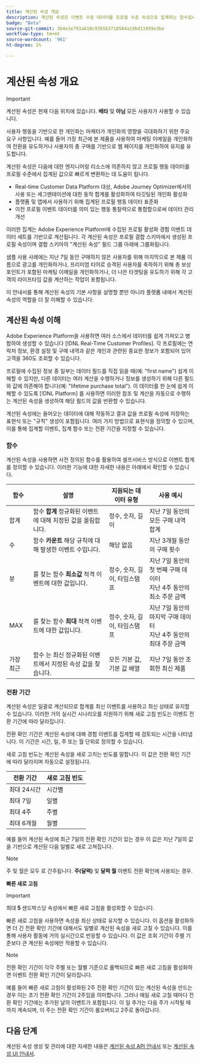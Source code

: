 ```yaml
---
title: 계산된 속성 개요
description: 계산된 속성은 이벤트 수준 데이터를 프로필 수준 속성으로 집계하는 함수입니다. 이러한 함수는 세그먼테이션, 활성화 및 개인화에서 사용할 수 있도록 자동으로 계산됩니다.
badge: "Beta"
source-git-commit: 3b4e1e793a610c9391b3718584a19bd11959e3be
workflow-type: tm+mt
source-wordcount: '961'
ht-degree: 1%

---
```


# 계산된 속성 개요

>[!IMPORTANT]
>
>계산된 속성은 현재 다음 위치에 있습니다. **베타** 및 **아님** 모든 사용자가 사용할 수 있습니다.

사용자 행동을 기반으로 한 개인화는 마케터가 개인화의 영향을 극대화하기 위한 주요 요구 사항입니다. 예를 들어 가장 최근에 본 제품을 사용하여 마케팅 이메일을 개인화하여 전환을 유도하거나 사용자의 총 구매를 기반으로 웹 페이지를 개인화하여 유지를 유도합니다.

계산된 속성은 다음에 대한 엔지니어링 리소스에 의존하지 않고 프로필 행동 데이터를 프로필 수준에서 집계된 값으로 빠르게 변환하는 데 도움이 됩니다.

- Real-time Customer Data Platform 대상, Adobe Journey Optimizer에서의 사용 또는 세그멘테이션에 대한 동작 합계를 활성화하여 타깃팅된 개인화 활성화
- 플랫폼 및 앱에서 사용하기 위해 집계된 프로필 행동 데이터 표준화
- 이전 프로필 이벤트 데이터를 의미 있는 행동 통찰력으로 통합함으로써 데이터 관리 개선

이러한 집계는 Adobe Experience Platform에 수집된 프로필 활성화 경험 이벤트 데이터 세트를 기반으로 계산됩니다. 각 계산된 속성은 프로필 결합 스키마에서 생성된 프로필 속성이며 결합 스키마의 &quot;계산된 속성&quot; 필드 그룹 아래에 그룹화됩니다.

샘플 사용 사례에는 지난 7일 동안 구매하지 않은 사용자를 위해 마지막으로 본 제품 이름으로 광고를 개인화하거나, 프리미엄 티어로 승격된 사용자를 축하하기 위해 총 보상 포인트가 포함된 마케팅 이메일을 개인화하거나, 더 나은 타겟팅을 유도하기 위해 각 고객의 라이프타임 값을 계산하는 작업이 포함됩니다.

이 안내서를 통해 계산된 속성의 기본 사항을 설명할 뿐만 아니라 플랫폼 내에서 계산된 속성의 역할을 더 잘 이해할 수 있습니다.

## 계산된 속성 이해

Adobe Experience Platform을 사용하면 여러 소스에서 데이터를 쉽게 가져오고 병합하여 생성할 수 있습니다 [!DNL Real-Time Customer Profiles]. 각 프로필에는 연락처 정보, 환경 설정 및 구매 내역과 같은 개인과 관련된 중요한 정보가 포함되어 있어 고객을 360도 조회할 수 있습니다.

프로필에 수집된 정보 중 일부는 데이터 필드를 직접 읽을 때(예: &quot;first name&quot;) 쉽게 이해할 수 있지만, 다른 데이터는 여러 계산을 수행하거나 정보를 생성하기 위해 다른 필드와 값에 의존해야 합니다(예: &quot;lifetime purchase total&quot;). 이 데이터를 한 눈에 쉽게 이해할 수 있도록 [!DNL Platform] 를 사용하면 이러한 참조 및 계산을 자동으로 수행하는 계산된 속성을 생성하여 해당 필드의 값을 반환할 수 있습니다.

계산된 속성에는 들어오는 데이터에 대해 작동하고 결과 값을 프로필 속성에 저장하는 표현식 또는 &quot;규칙&quot; 생성이 포함됩니다. 여러 가지 방법으로 표현식을 정의할 수 있으며, 이를 통해 집계할 이벤트, 집계 함수 또는 전환 기간을 지정할 수 있습니다.

### 함수

계산된 속성을 사용하면 사전 정의된 함수를 활용하여 셀프서비스 방식으로 이벤트 합계를 정의할 수 있습니다. 이러한 기능에 대한 자세한 내용은 아래에서 확인할 수 있습니다.

| 함수 | 설명 | 지원되는 데이터 유형 | 사용 예시 |
| -------- | ----------- | -------------------- | ------------- |
| 합계 | 함수 **합계** 정규화된 이벤트에 대해 지정된 값을 올림합니다. | 정수, 숫자, 길이 | 지난 7일 동안의 모든 구매 내역 합계 |
| 수 | 함수 **카운트** 해당 규칙에 대해 발생한 이벤트 수입니다. | 해당 없음 | 지난 3개월 동안의 구매 횟수 |
| 분 | 를 찾는 함수 **최소값** 적격 이벤트에 대한 값입니다. | 정수, 숫자, 길이, 타임스탬프 | 지난 7일 동안의 첫 번째 구매 데이터<br/>지난 4주 동안의 최소 주문 금액 |
| MAX | 를 찾는 함수 **최대** 적격 이벤트에 대한 값입니다. | 정수, 숫자, 길이, 타임스탬프 | 지난 7일 동안의 마지막 구매 데이터<br/>지난 4주 동안의 최대 주문 금액 |
| 가장 최근 | 함수 는 최신 정규화된 이벤트에서 지정된 속성 값을 찾습니다. | 모든 기본 값, 기본 값 배열 | 지난 7일 동안 조회한 최신 제품 |

### 전환 기간

계산된 속성은 일괄로 계산되므로 합계를 최신 이벤트를 사용하고 최신 상태로 유지할 수 있습니다. 이러한 거의 실시간 시나리오를 지원하기 위해 새로 고침 빈도는 이벤트 전환 기간에 따라 달라집니다.

전환 확인 기간은 계산된 속성에 대해 경험 이벤트를 집계할 때 검토되는 시간을 나타냅니다. 이 기간은 시간, 일, 주 또는 월 단위로 정의할 수 있습니다.

새로 고침 빈도는 계산된 속성을 새로 고치는 빈도를 말합니다. 이 값은 전환 확인 기간에 따라 달라지며 자동으로 설정됩니다.

| 전환 기간 | 새로 고침 빈도 |
| --------------- | ----------------- |
| 최대 24시간 | 시간별 |
| 최대 7일 | 일별 |
| 최대 4주 | 주별 |
| 최대 6개월 | 월별 |

예를 들어 계산된 속성에 최근 7일의 전환 확인 기간이 있는 경우 이 값은 지난 7일의 값을 기반으로 계산된 다음 일별로 새로 고쳐집니다.

>[!NOTE]
>
>주 및 월은 모두 로 간주됩니다. **주(달력)** 및 **달력 월** 이벤트 전환 확인에 사용되는 경우.

**빠른 새로 고침**

>[!IMPORTANT]
>
>최대 **5** 샌드박스당 속성에서 빠른 새로 고침을 활성화할 수 있습니다.

빠른 새로 고침을 사용하면 속성을 최신 상태로 유지할 수 있습니다. 이 옵션을 활성화하면 더 긴 전환 확인 기간에 대해서도 일별로 계산된 속성을 새로 고칠 수 있습니다. 이를 통해 사용자 활동에 거의 실시간으로 반응할 수 있습니다. 이 값은 조회 기간이 주별 기준보다 큰 계산된 속성에만 적용할 수 있습니다.

>[!NOTE]
>
>전환 확인 기간이 각각 주별 또는 월별 기준으로 롤백되므로 빠른 새로 고침을 활성화하면 이벤트 전환 확인 기간이 달라집니다.
>
>예를 들어 빠른 새로 고침이 활성화된 2주 전환 확인 기간이 있는 계산된 속성을 만드는 경우 이는 초기 전환 확인 기간이 2주임을 의미합니다. 그러나 매일 새로 고칠 때마다 전환 확인 기간에는 추가된 날의 이벤트가 포함됩니다. 이 일 추가는 다음 주가 시작될 때까지 계속되며, 이 주는 전환 확인 기간이 롤오버되고 2주로 돌아갑니다.

## 다음 단계

계산된 속성 생성 및 관리에 대한 자세한 내용은 [계산된 속성 API 안내서](./api.md) 또는 [계산된 속성 UI 안내서](./ui.md).

